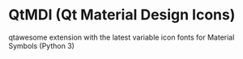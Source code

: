 # QtMDI (Qt Material Design Icons)

qtawesome extension with the latest variable icon fonts for Material Symbols (Python 3)